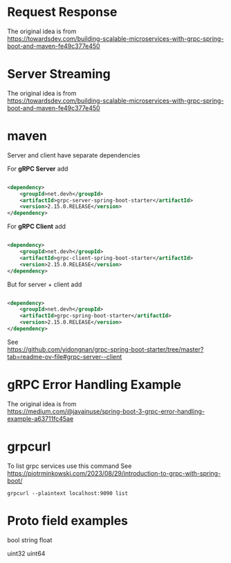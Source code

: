 # Request Response

The original idea is from  
https://towardsdev.com/building-scalable-microservices-with-grpc-spring-boot-and-maven-fe49c377e450

# Server Streaming

The original idea is from  
https://towardsdev.com/building-scalable-microservices-with-grpc-spring-boot-and-maven-fe49c377e450

# maven

Server and client have separate dependencies

For **gRPC Server** add

```xml

<dependency>
    <groupId>net.devh</groupId>
    <artifactId>grpc-server-spring-boot-starter</artifactId>
    <version>2.15.0.RELEASE</version>
</dependency>
```

For **gRPC Client** add

```xml

<dependency>
    <groupId>net.devh</groupId>
    <artifactId>grpc-client-spring-boot-starter</artifactId>
    <version>2.15.0.RELEASE</version>
</dependency>
```

But for server + client add

```xml

<dependency>
    <groupId>net.devh</groupId>
    <artifactId>grpc-spring-boot-starter</artifactId>
    <version>2.15.0.RELEASE</version>
</dependency>
```

See  
https://github.com/yidongnan/grpc-spring-boot-starter/tree/master?tab=readme-ov-file#grpc-server--client

# gRPC Error Handling Example

The original idea is from  
https://medium.com/@javainuse/spring-boot-3-grpc-error-handling-example-a63711fc45ae

# grpcurl

To list grpc services use this command
See https://piotrminkowski.com/2023/08/29/introduction-to-grpc-with-spring-boot/

```
grpcurl --plaintext localhost:9090 list
```

# Proto field examples

bool
string
float

uint32
uint64
